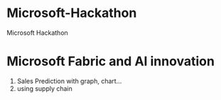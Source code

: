 # Microsoft-Hackathon
Microsoft Hackathon

# Microsoft Fabric and AI innovation

1. Sales Prediction with  graph, chart...
2. using supply chain

